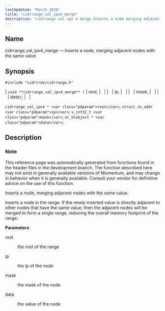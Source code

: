 ```yaml
---
lastUpdated: "March 2020"
title: "cidrrange_val_ipv4_merge"
description: "cidrrange val ipv 4 merge Inserts a node merging adjacent nodes with the same value void cidrrange val ipv 4 merge root ip mask data cidrrange val ipv 4 root struct in addr ip u int 32 t mask ec blobject data This reference page was automatically generated from functions..."
---
```


<a name="apis.cidrrange_val_ipv4_merge"></a> 
## Name

cidrrange_val_ipv4_merge — Inserts a node, merging adjacent nodes with the same value

## Synopsis

`#include "cidrtree/cidrrange.h"`

| `void **cidrrange_val_ipv4_merge** (` | <var class="pdparam">root</var>, |   |
|   | <var class="pdparam">ip</var>, |   |
|   | <var class="pdparam">mask</var>, |   |
|   | <var class="pdparam">data</var>`)`; |   |

`cidrrange_val_ipv4 * <var class="pdparam">root</var>`;
`struct in_addr <var class="pdparam">ip</var>`;
`u_int32_t <var class="pdparam">mask</var>`;
`ec_blobject * <var class="pdparam">data</var>`;<a name="idp48414288"></a> 
## Description

### Note

This reference page was automatically generated from functions found in the header files in the development branch. The function described here may not exist in generally available versions of Momentum, and may change in behavior when it is generally available. Consult your vendor for definitive advice on the use of this function.

Inserts a node, merging adjacent nodes with the same value.

Inserts a node in the range. If the newly inserted value is directly adjacent to other nodes that have the same value, then the adjacent nodes will be merged to form a single range, reducing the overall memory footprint of the range.

**<a name="idp48417856"></a> Parameters**

<dl class="variablelist">

<dt>root</dt>

<dd>

the root of the range

</dd>

<dt>ip</dt>

<dd>

the ip of the node

</dd>

<dt>mask</dt>

<dd>

the mask of the node

</dd>

<dt>data</dt>

<dd>

the value of the node

</dd>

</dl>